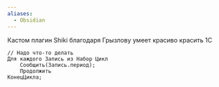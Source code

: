 ```yaml
---
aliases:
  - Obsidian
---
```


Кастом плагин Shiki благодаря Грызлову умеет красиво красить 1С

```bsl
// Надо что-то делать
Для каждого Запись из Набор Цикл
	Сообщить(Запись.период);
	Продолжить
КонецЦикла;
```
